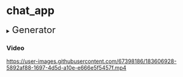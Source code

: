 # chat_app

<details>
    <summary><font size="5">Generator</font> </summary>


### Json to model generator

1. Create/copy `.json` files into `lib/json/`
2. Run the following command<br/>

   ```sh
   flutter pub run json_to_model -s lib/json -o lib/app/data/model
   ```

3. Use the generated models in `lib/app/data/model/`<br/>
   [Package Docs](https://pub.dev/packages/json_to_model)

### Assets generator

1. Copy icon/images files into `assets/icons`, `assets/images`, `assets/fonts`, ...

   ```
   -- assets
     -- icons
       -- an_icon.svg
     -- images
       -- an_image.png
     -- fonts
       -- Nunito-Regular.ttf
   ```

2. Run the following command<br/>

   ```sh
   flutter packages pub run build_runner build
   ```

3. Usage:<br/>

   ```dart
 
   // Display a svg
   Assets.icons.anIcon.svg(),
   // Display an image
   Assets.images.anImage.image()
   // Using font
   Text('Hi', style: TextStyle(fontFamily: FontFamily.nunito))
   ```

   > **_NOTE:_** All of the assets have to be defined in pubspec.yaml
   > [Package Docs](https://pub.dev/packages/flutter_gen)

</details>


### Video ###


https://user-images.githubusercontent.com/67398186/183606928-5892af88-1697-4d5d-a10e-e666e5f5457f.mp4

